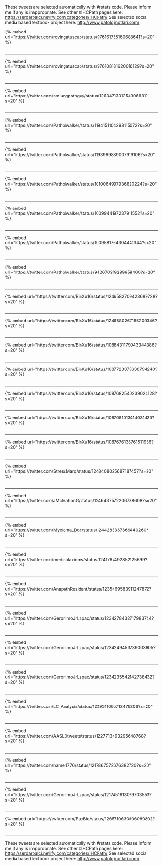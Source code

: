 

These tweets are selected automatically with #rstats code. Please inform me if any is inappropriate.
See other #IHCPath pages here: https://serdarbalci.netlify.com/categories/IHCPath/ 
See selected social media based textbook project here: http://www.patolojinotlari.com/

{% embed url="https://twitter.com/rovingatuscap/status/976161735160688641?s=20" %}<br>
<br>
<hr>
{% embed url="https://twitter.com/rovingatuscap/status/976108131620016129?s=20" %}<br>
<br>
<hr>
{% embed url="https://twitter.com/smlungpathguy/status/1263471331254906881?s=20" %}<br>
<br>
<hr>
{% embed url="https://twitter.com/Patholwalker/status/1194151104298115072?s=20" %}<br>
<br>
<hr>
{% embed url="https://twitter.com/Patholwalker/status/1193969889007919106?s=20" %}<br>
<br>
<hr>
{% embed url="https://twitter.com/Patholwalker/status/1010064997936820224?s=20" %}<br>
<br>
<hr>
{% embed url="https://twitter.com/Patholwalker/status/1009944197237911552?s=20" %}<br>
<br>
<hr>
{% embed url="https://twitter.com/Patholwalker/status/1009581764304441344?s=20" %}<br>
<br>
<hr>
{% embed url="https://twitter.com/Patholwalker/status/942670319289958400?s=20" %}<br>
<br>
<hr>
{% embed url="https://twitter.com/BinXu16/status/1246582709423689728?s=20" %}<br>
<br>
<hr>
{% embed url="https://twitter.com/BinXu16/status/1246580267185209346?s=20" %}<br>
<br>
<hr>
{% embed url="https://twitter.com/BinXu16/status/1088431179043344386?s=20" %}<br>
<br>
<hr>
{% embed url="https://twitter.com/BinXu16/status/1087723375638794240?s=20" %}<br>
<br>
<hr>
{% embed url="https://twitter.com/BinXu16/status/1087682540239024128?s=20" %}<br>
<br>
<hr>
{% embed url="https://twitter.com/BinXu16/status/1087681513414631425?s=20" %}<br>
<br>
<hr>
{% embed url="https://twitter.com/BinXu16/status/1087676136761511936?s=20" %}<br>
<br>
<hr>
{% embed url="https://twitter.com/StressMarq/status/1248408025687187457?s=20" %}<br>
<br>
<hr>
{% embed url="https://twitter.com/JMcMahonG/status/1246437572206788608?s=20" %}<br>
<br>
<hr>
{% embed url="https://twitter.com/Myeloma_Doc/status/1244283337369440260?s=20" %}<br>
<br>
<hr>
{% embed url="https://twitter.com/medicalaxioms/status/1241767492852125699?s=20" %}<br>
<br>
<hr>
{% embed url="https://twitter.com/AnapathResident/status/1235469583911247872?s=20" %}<br>
<br>
<hr>
{% embed url="https://twitter.com/GeronimoJrLapac/status/1234278432717983744?s=20" %}<br>
<br>
<hr>
{% embed url="https://twitter.com/GeronimoJrLapac/status/1234249453739003905?s=20" %}<br>
<br>
<hr>
{% embed url="https://twitter.com/GeronimoJrLapac/status/1234235542142738432?s=20" %}<br>
<br>
<hr>
{% embed url="https://twitter.com/LC_Analysis/status/1229311085712478208?s=20" %}<br>
<br>
<hr>
{% embed url="https://twitter.com/AASLDtweets/status/1227713493295648768?s=20" %}<br>
<br>
<hr>
{% embed url="https://twitter.com/hamel1776/status/1217867572676382720?s=20" %}<br>
<br>
<hr>
{% embed url="https://twitter.com/GeronimoJrLapac/status/1217451613079703553?s=20" %}<br>
<br>
<hr>
{% embed url="https://twitter.com/PacBio/status/1265710630906060802?s=20" %}<br>
<br>
<hr>


These tweets are selected automatically with #rstats code. Please inform me if any is inappropriate.
See other #IHCPath pages here: https://serdarbalci.netlify.com/categories/IHCPath/ 
See selected social media based textbook project here: http://www.patolojinotlari.com/
